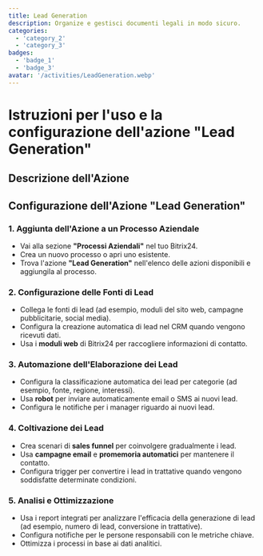 ```yaml
---
title: Lead Generation
description: Organize e gestisci documenti legali in modo sicuro.
categories: 
  - 'category_2'
  - 'category_3'
badges: 
  - 'badge_1'
  - 'badge_3'
avatar: '/activities/LeadGeneration.webp'
---
```


# Istruzioni per l'uso e la configurazione dell'azione "Lead Generation"

## Descrizione dell'Azione

## **Configurazione dell'Azione "Lead Generation"**

### 1. Aggiunta dell'Azione a un Processo Aziendale
- Vai alla sezione **"Processi Aziendali"** nel tuo Bitrix24.
- Crea un nuovo processo o apri uno esistente.
- Trova l'azione **"Lead Generation"** nell'elenco delle azioni disponibili e aggiungila al processo.

### 2. Configurazione delle Fonti di Lead
- Collega le fonti di lead (ad esempio, moduli del sito web, campagne pubblicitarie, social media).
- Configura la creazione automatica di lead nel CRM quando vengono ricevuti dati.
- Usa i **moduli web** di Bitrix24 per raccogliere informazioni di contatto.

### 3. Automazione dell'Elaborazione dei Lead
- Configura la classificazione automatica dei lead per categorie (ad esempio, fonte, regione, interessi).
- Usa **robot** per inviare automaticamente email o SMS ai nuovi lead.
- Configura le notifiche per i manager riguardo ai nuovi lead.

### 4. Coltivazione dei Lead
- Crea scenari di **sales funnel** per coinvolgere gradualmente i lead.
- Usa **campagne email** e **promemoria automatici** per mantenere il contatto.
- Configura trigger per convertire i lead in trattative quando vengono soddisfatte determinate condizioni.

### 5. Analisi e Ottimizzazione
- Usa i report integrati per analizzare l'efficacia della generazione di lead (ad esempio, numero di lead, conversione in trattative).
- Configura notifiche per le persone responsabili con le metriche chiave.
- Ottimizza i processi in base ai dati analitici.